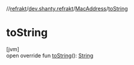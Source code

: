 //[refrakt](../../../index.md)/[dev.shanty.refrakt](../index.md)/[MacAddress](index.md)/[toString](to-string.md)

# toString

[jvm]\
open override fun [toString](to-string.md)(): [String](https://kotlinlang.org/api/latest/jvm/stdlib/kotlin/-string/index.html)
